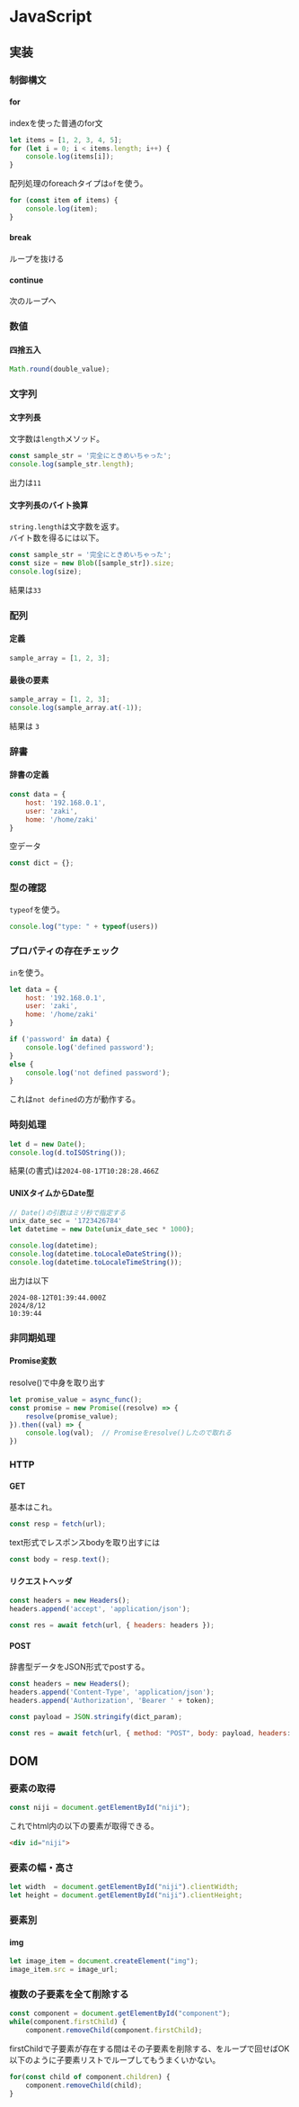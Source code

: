 # JavaScript

## 実装

### 制御構文

#### for

indexを使った普通のfor文

```js
let items = [1, 2, 3, 4, 5];
for (let i = 0; i < items.length; i++) {
    console.log(items[i]);
}
```

配列処理のforeachタイプは`of`を使う。

```js
for (const item of items) {
    console.log(item);
}
```

#### break

ループを抜ける

#### continue

次のループへ

### 数値

#### 四捨五入

```javascript
Math.round(double_value);
```

### 文字列

#### 文字列長

文字数は`length`メソッド。

```javascript
const sample_str = '完全にときめいちゃった';
console.log(sample_str.length);
```

出力は`11`

#### 文字列長のバイト換算

`string.length`は文字数を返す。  
バイト数を得るには以下。

```javascript
const sample_str = '完全にときめいちゃった';
const size = new Blob([sample_str]).size;
console.log(size);
```

結果は`33`

### 配列

#### 定義

```js
sample_array = [1, 2, 3];
```

#### 最後の要素

```js
sample_array = [1, 2, 3];
console.log(sample_array.at(-1));
```

結果は `3`

### 辞書

#### 辞書の定義

```javascript
const data = {
    host: '192.168.0.1',
    user: 'zaki',
    home: '/home/zaki'
}
```

空データ

```javascript
const dict = {};
```

### 型の確認

`typeof`を使う。

```js
console.log("type: " + typeof(users))
```

### プロパティの存在チェック

`in`を使う。

```javascript
let data = {
    host: '192.168.0.1',
    user: 'zaki',
    home: '/home/zaki'
}

if ('password' in data) {
    console.log('defined password');
}
else {
    console.log('not defined password');
}
```

これは`not defined`の方が動作する。

### 時刻処理

```javascript
let d = new Date();
console.log(d.toISOString());
```

結果(の書式)は`2024-08-17T10:28:28.466Z`

#### UNIXタイムからDate型

```javascript
// Date()の引数はミリ秒で指定する
unix_date_sec = '1723426784'
let datetime = new Date(unix_date_sec * 1000);

console.log(datetime);
console.log(datetime.toLocaleDateString());
console.log(datetime.toLocaleTimeString());
```

出力は以下

```console
2024-08-12T01:39:44.000Z
2024/8/12
10:39:44
```

### 非同期処理

#### Promise変数

resolve()で中身を取り出す

```javascript
let promise_value = async_func();
const promise = new Promise((resolve) => {
    resolve(promise_value);
}).then((val) => {
    console.log(val);  // Promiseをresolve()したので取れる
})
```

### HTTP

#### GET

基本はこれ。

```javascript
const resp = fetch(url);
```

text形式でレスポンスbodyを取り出すには

```javascript
const body = resp.text();
```

#### リクエストヘッダ

```javascript
const headers = new Headers();
headers.append('accept', 'application/json');

const res = await fetch(url, { headers: headers });
```

#### POST

辞書型データをJSON形式でpostする。

```javascript
const headers = new Headers();
headers.append('Content-Type', 'application/json');
headers.append('Authorization', 'Bearer ' + token);

const payload = JSON.stringify(dict_param);

const res = await fetch(url, { method: "POST", body: payload, headers: headers });
```

## DOM

### 要素の取得

```javascript
const niji = document.getElementById("niji");
```

これでhtml内の以下の要素が取得できる。

```html
<div id="niji">
```

### 要素の幅・高さ

```javascript
let width  = document.getElementById("niji").clientWidth;
let height = document.getElementById("niji").clientHeight;
```

### 要素別

#### img

```javascript
let image_item = document.createElement("img");
image_item.src = image_url;
```

### 複数の子要素を全て削除する

```javascript
const component = document.getElementById("component");
while(component.firstChild) {
    component.removeChild(component.firstChild);
```

firstChildで子要素が存在する間はその子要素を削除する、をループで回せばOK  
以下のように子要素リストでループしてもうまくいかない。

```javascript
for(const child of component.children) {
    component.removeChild(child);
}
```

